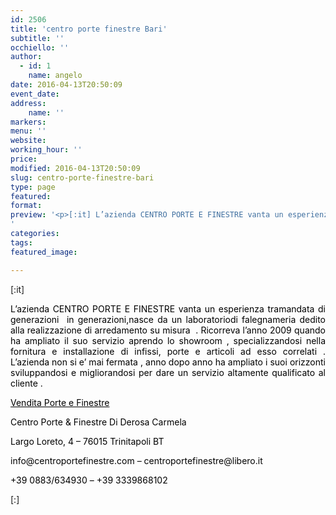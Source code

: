 ```yaml
---
id: 2506
title: 'centro porte finestre Bari'
subtitle: ''
occhiello: ''
author:
  - id: 1
    name: angelo
date: 2016-04-13T20:50:09
event_date: 
address:
    name: ''
markers:
menu: ''
website: 
working_hour: ''
price: 
modified: 2016-04-13T20:50:09
slug: centro-porte-finestre-bari
type: page
featured: 
format: 
preview: '<p>[:it] L’azienda CENTRO PORTE E FINESTRE vanta un esperienza tramandata di generazioni  in generazioni,nasce da un laboratoriodi falegnameria dedito alla &hellip;</p>
'
categories: 
tags: 
featured_image: 

---
```


<p>[:it]</p>
<p style="text-align: justify;"><span style="color: #000000;">L’azienda CENTRO PORTE E FINESTRE vanta un esperienza tramandata di generazioni  in generazioni,nasce da un laboratoriodi falegnameria dedito alla realizzazione di arredamento su misura  . Ricorreva l’anno 2009 quando ha ampliato il suo servizio aprendo lo showroom , specializzandosi nella fornitura e installazione di infissi, porte e articoli ad esso correlati . L’azienda non si e’ mai fermata , anno dopo anno ha ampliato i suoi orizzonti sviluppandosi e migliorandosi per dare un servizio altamente qualificato al cliente .</span></p>
<p style="text-align: justify;"><span style="color: #000000;"><a style="color: #000000;" href="http://www.centroportefinestre.com">Vendita Porte e Finestre</a></span></p>
<p style="text-align: justify;"><span style="color: #000000;">Centro Porte &amp; Finestre Di Derosa Carmela</span></p>
<p style="text-align: justify;"><span style="color: #000000;">Largo Loreto, 4 – 76015 Trinitapoli BT</span></p>
<p style="text-align: justify;"><span style="color: #000000;">info@centroportefinestre.com – centroportefinestre@libero.it</span></p>
<p style="text-align: justify;"><span style="color: #000000;">+39 0883/634930 – +39 3339868102</span></p>
<p>[:]</p>

